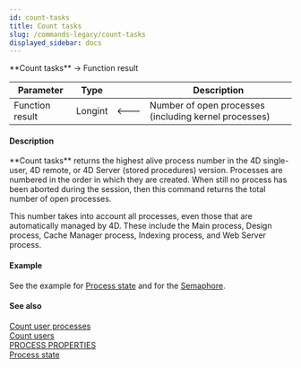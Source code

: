 ```yaml
---
id: count-tasks
title: Count tasks
slug: /commands-legacy/count-tasks
displayed_sidebar: docs
---
```


<!--REF #_command_.Count tasks.Syntax-->**Count tasks**  -> Function result<!-- END REF-->
<!--REF #_command_.Count tasks.Params-->
| Parameter | Type |  | Description |
| --- | --- | --- | --- |
| Function result | Longint | &#x1F850; | Number of open processes (including kernel processes) |

<!-- END REF-->

#### Description 

<!--REF #_command_.Count tasks.Summary-->**Count tasks** returns the highest alive process number in the 4D single-user, 4D remote, or 4D Server (stored procedures) version.<!-- END REF--> Processes are numbered in the order in which they are created. When still no process has been aborted during the session, then this command returns the total number of open processes. 

This number takes into account all processes, even those that are automatically managed by 4D. These include the Main process, Design process, Cache Manager process, Indexing process, and Web Server process.

#### Example 

See the example for [Process state](process-state.md) and for the [Semaphore](semaphore.md).

#### See also 

[Count user processes](count-user-processes.md)  
[Count users](count-users.md)  
[PROCESS PROPERTIES](process-properties.md)  
[Process state](process-state.md)  